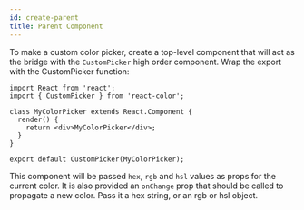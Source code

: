 ```yaml
---
id: create-parent
title: Parent Component
---
```

To make a custom color picker, create a top-level component that will act as the bridge with the `CustomPicker` high order component. Wrap the export with the CustomPicker function:

```
import React from 'react';
import { CustomPicker } from 'react-color';

class MyColorPicker extends React.Component {
  render() {
    return <div>MyColorPicker</div>;
  }
}

export default CustomPicker(MyColorPicker);
```

This component will be passed `hex`, `rgb` and `hsl` values as props for the current color. It is also provided an `onChange` prop that should be called to propagate a new color. Pass it a hex string, or an rgb or hsl object.
